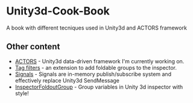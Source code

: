 # Unity3d-Cook-Book
A book with different tecniques used in Unity3d and ACTORS framework


## Other content
* [ACTORS](https://github.com/dimmpixeye/Actors-Unity3d-Framework) - Unity3d data-driven framework I'm currently working on.
* [Tag filters](https://github.com/dimmpixeye/Unity3d-Tags-Filters) -  an extension to add foldable groups to the inspector.
* [Signals](https://github.com/dimmpixeye/Unity3d-Signals) - Signals are in-memory publish/subscribe system and effectively replace Unity3d SendMessage 
* [InspectorFoldoutGroup](https://github.com/dimmpixeye/InspectorFoldoutGroup) - Group variables in Unity 3d inspector with style!
